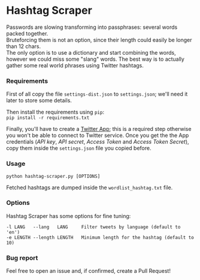 # Hashtag Scraper

Passwords are slowing transforming into passphrases: several words packed together.  
Bruteforcing them is not an option, since their length could easily be longer than 12 chars.  
The only option is to use a dictionary and start combining the words, however we could miss some "slang" words. The best way is to actually gather some real world phrases using Twitter hashtags.

### Requirements
First of all copy the file `settings-dist.json` to `settings.json`; we'll need it later to store some details.  

Then install the requirements using `pip`:  
`pip install -r requirements.txt`   

Finally, you'll have to create a [Twitter App](https://apps.twitter.com/); this is a required step otherwise you won't be able to connect to Twitter service. Once you get the the App credentials (*API key*, *API secret*, *Access Token* and *Access Token Secret*), copy them inside the `settings.json` file you copied before.

### Usage
`python hashtag-scraper.py [OPTIONS]`  

Fetched hashtags are dumped inside the `wordlist_hashtag.txt` file.

### Options
Hashtag Scraper has some options for fine tuning:

```
-l LANG   --lang   LANG     Filter tweets by language (default to 'en')
-e LENGTH --length LENGTH   Minimum length for the hashtag (default to 10)
```

### Bug report
Feel free to open an issue and, if confirmed, create a Pull Request!
